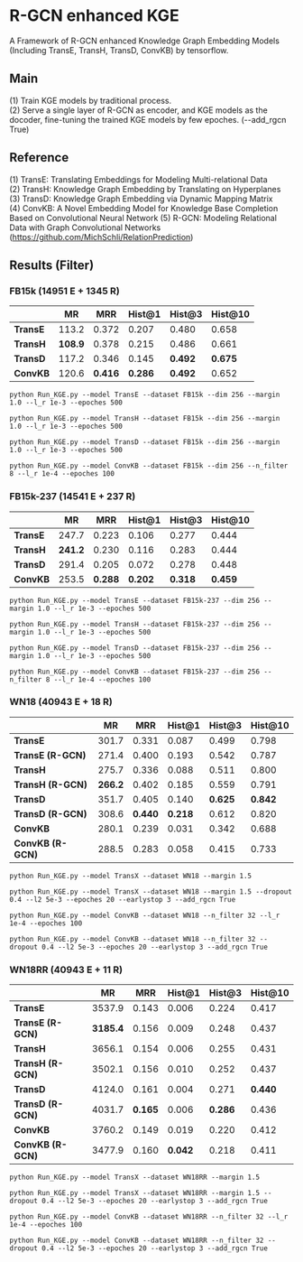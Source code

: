 # R-GCN enhanced KGE
A Framework of R-GCN enhanced Knowledge Graph Embedding Models (Including TransE, TransH, TransD, ConvKB) by tensorflow.

## Main
(1) Train KGE models by traditional process.  
(2) Serve a single layer of R-GCN as encoder, and KGE models as the docoder, fine-tuning the trained KGE models by few epoches. (--add_rgcn True)  

## Reference
(1) TransE: Translating Embeddings for Modeling Multi-relational Data   
(2) TransH: Knowledge Graph Embedding by Translating on Hyperplanes  
(3) TransD: Knowledge Graph Embedding via Dynamic Mapping Matrix  
(4) ConvKB: A Novel Embedding Model for Knowledge Base Completion Based on Convolutional Neural Network 
(5) R-GCN: Modeling Relational Data with Graph Convolutional Networks (https://github.com/MichSchli/RelationPrediction)

## Results (Filter)      
### FB15k (14951 E + 1345 R)
|            | **MR** | **MRR** |**Hist@1**|**Hist@3**|**Hist@10**|
|     --     |   --   |    --   |    --    |    --    |    --     |
| **TransE** | 113.2 | 0.372 | 0.207 | 0.480 | 0.658 |
| **TransH** | **108.9** | 0.378 | 0.215 | 0.486 | 0.661 |
| **TransD** | 117.2 | 0.346 | 0.145 | **0.492** | **0.675** |
| **ConvKB** | 120.6 | **0.416** | **0.286** | **0.492** | 0.652 |

```
python Run_KGE.py --model TransE --dataset FB15k --dim 256 --margin 1.0 --l_r 1e-3 --epoches 500
```
```
python Run_KGE.py --model TransH --dataset FB15k --dim 256 --margin 1.0 --l_r 1e-3 --epoches 500
```
```
python Run_KGE.py --model TransD --dataset FB15k --dim 256 --margin 1.0 --l_r 1e-3 --epoches 500
```
```
python Run_KGE.py --model ConvKB --dataset FB15k --dim 256 --n_filter 8 --l_r 1e-4 --epoches 100
```

### FB15k-237 (14541 E + 237 R)
|            | **MR** | **MRR** |**Hist@1**|**Hist@3**|**Hist@10**|
|     --     |   --   |    --   |    --    |    --    |    --     |
| **TransE** | 247.7 | 0.223 | 0.106 | 0.277 | 0.444 |
| **TransH** | **241.2** | 0.230 | 0.116 | 0.283 | 0.444 |
| **TransD** | 291.4 | 0.205 | 0.072 | 0.278 | 0.448 |
| **ConvKB** | 253.5 | **0.288** | **0.202** | **0.318** | **0.459** |

```
python Run_KGE.py --model TransE --dataset FB15k-237 --dim 256 --margin 1.0 --l_r 1e-3 --epoches 500
```
```
python Run_KGE.py --model TransH --dataset FB15k-237 --dim 256 --margin 1.0 --l_r 1e-3 --epoches 500
```
```
python Run_KGE.py --model TransD --dataset FB15k-237 --dim 256 --margin 1.0 --l_r 1e-3 --epoches 500
```
```
python Run_KGE.py --model ConvKB --dataset FB15k-237 --dim 256 --n_filter 8 --l_r 1e-4 --epoches 100
```

### WN18 (40943 E + 18 R)
|            | **MR** | **MRR** |**Hist@1**|**Hist@3**|**Hist@10**|
|     --     |   --   |    --   |    --    |    --    |    --     |
| **TransE** | 301.7 | 0.331 | 0.087 | 0.499 | 0.798 |
| **TransE (R-GCN)** | 271.4 | 0.400 | 0.193 | 0.542 | 0.787 |
| **TransH** | 275.7 | 0.336 | 0.088 | 0.511 | 0.800 |
| **TransH (R-GCN)** | **266.2** | 0.402 | 0.185 | 0.559 | 0.791 |
| **TransD** | 351.7 | 0.405 | 0.140 | **0.625** | **0.842** |
| **TransD (R-GCN)** | 308.6 | **0.440** | **0.218** | 0.612 | 0.820 |
| **ConvKB** | 280.1 | 0.239 | 0.031 | 0.342 | 0.688 |
| **ConvKB (R-GCN)** | 288.5 | 0.283 | 0.058 | 0.415 | 0.733 |

```
python Run_KGE.py --model TransX --dataset WN18 --margin 1.5
```
```
python Run_KGE.py --model TransX --dataset WN18 --margin 1.5 --dropout 0.4 --l2 5e-3 --epoches 20 --earlystop 3 --add_rgcn True
```
```
python Run_KGE.py --model ConvKB --dataset WN18 --n_filter 32 --l_r 1e-4 --epoches 100
```
```
python Run_KGE.py --model ConvKB --dataset WN18 --n_filter 32 --dropout 0.4 --l2 5e-3 --epoches 20 --earlystop 3 --add_rgcn True
```

### WN18RR (40943 E + 11 R)
|            | **MR** | **MRR** |**Hist@1**|**Hist@3**|**Hist@10**|
|     --     |   --   |    --   |    --    |    --    |    --     |
| **TransE** | 3537.9 | 0.143 | 0.006 | 0.224 | 0.417 |
| **TransE (R-GCN)** | **3185.4** | 0.156 | 0.009 | 0.248 | 0.437 |
| **TransH** | 3656.1 | 0.154 | 0.006 | 0.255 | 0.431 |
| **TransH (R-GCN)** | 3502.1 | 0.156 | 0.010 | 0.252 | 0.437 |
| **TransD** | 4124.0 | 0.161 | 0.004 | 0.271 | **0.440** |
| **TransD (R-GCN)** | 4031.7 | **0.165** | 0.006 | **0.286** | 0.436 |
| **ConvKB** | 3760.2 | 0.149 | 0.019 | 0.220 | 0.412 |
| **ConvKB (R-GCN)** | 3477.9 | 0.160 | **0.042** | 0.218 | 0.411 |


```
python Run_KGE.py --model TransX --dataset WN18RR --margin 1.5
```
```
python Run_KGE.py --model TransX --dataset WN18RR --margin 1.5 --dropout 0.4 --l2 5e-3 --epoches 20 --earlystop 3 --add_rgcn True
```
```
python Run_KGE.py --model ConvKB --dataset WN18RR --n_filter 32 --l_r 1e-4 --epoches 100
```
```
python Run_KGE.py --model ConvKB --dataset WN18RR --n_filter 32 --dropout 0.4 --l2 5e-3 --epoches 20 --earlystop 3 --add_rgcn True
```
